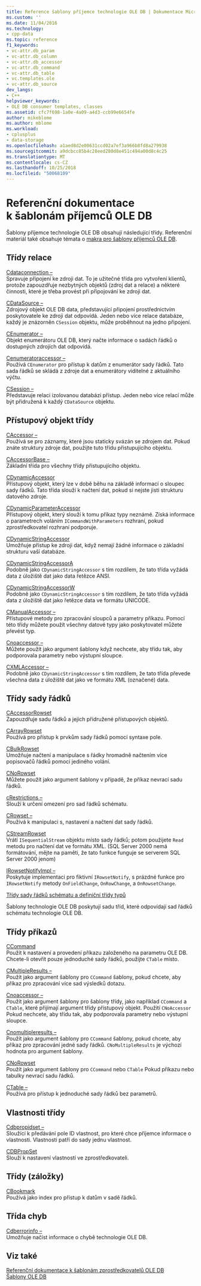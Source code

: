 ```yaml
---
title: Reference šablony příjemce technologie OLE DB | Dokumentace Microsoftu
ms.custom: ''
ms.date: 11/04/2016
ms.technology:
- cpp-data
ms.topic: reference
f1_keywords:
- vc-attr.db_param
- vc-attr.db_column
- vc-attr.db_accessor
- vc-attr.db_command
- vc-attr.db_table
- vc.templates.ole
- vc-attr.db_source
dev_langs:
- C++
helpviewer_keywords:
- OLE DB consumer templates, classes
ms.assetid: cfc7f698-1a0e-4a09-a4d3-ccb99e6654fe
author: mikeblome
ms.author: mblome
ms.workload:
- cplusplus
- data-storage
ms.openlocfilehash: a1aed8d2e00631ccd02a7ef3a966b8fd8a279938
ms.sourcegitcommit: a9dcbcc85b4c28eed280d8e451c494a00d8c4c25
ms.translationtype: MT
ms.contentlocale: cs-CZ
ms.lasthandoff: 10/25/2018
ms.locfileid: "50068109"
---
```

# <a name="ole-db-consumer-templates-reference"></a>Referenční dokumentace k šablonám příjemců OLE DB

Šablony příjemce technologie OLE DB obsahují následující třídy. Referenční materiál také obsahuje témata o [makra pro šablony příjemců OLE DB](../../data/oledb/macros-and-global-functions-for-ole-db-consumer-templates.md).

## <a name="session-classes"></a>Třídy relace

[Cdataconnection –](../../data/oledb/cdataconnection-class.md)<br/>
Spravuje připojení ke zdroji dat. To je užitečné třída pro vytvoření klientů, protože zapouzdřuje nezbytných objektů (zdroj dat a relace) a některé činnosti, které je třeba provést při připojování ke zdroji dat.

[CDataSource –](../../data/oledb/cdatasource-class.md)<br/>
Zdrojový objekt OLE DB data, představující připojení prostřednictvím poskytovatele ke zdroji dat odpovídá. Jeden nebo více relace databáze, každý je znázorněn `CSession` objektu, může proběhnout na jedno připojení.

[CEnumerator –](../../data/oledb/cenumerator-class.md)<br/>
Objekt enumerátoru OLE DB, který načte informace o sadách řádků o dostupných zdrojích dat odpovídá.

[Cenumeratoraccessor –](../../data/oledb/cenumeratoraccessor-class.md)<br/>
Používá `CEnumerator` pro přístup k datům z enumerátor sady řádků. Tato sada řádků se skládá z zdroje dat a enumerátory viditelné z aktuálního výčtu.

[CSession –](../../data/oledb/csession-class.md)<br/>
Představuje relaci izolovanou databázi přístup. Jeden nebo více relací může být přidružená k každý `CDataSource` objektu.

## <a name="accessor-classes"></a>Přístupový objekt třídy

[CAccessor –](../../data/oledb/caccessor-class.md)<br/>
Používá se pro záznamy, které jsou staticky svázán se zdrojem dat. Pokud znáte struktury zdroje dat, použijte tuto třídu přistupujícího objektu.

[CAccessorBase –](../../data/oledb/caccessorbase-class.md)<br/>
Základní třída pro všechny třídy přistupujícího objektu.

[CDynamicAccessor](../../data/oledb/cdynamicaccessor-class.md)<br/>
Přístupový objekt, který lze v době běhu na základě informací o sloupec sady řádků. Tato třída slouží k načtení dat, pokud si nejste jisti strukturu datového zdroje.

[CDynamicParameterAccessor](../../data/oledb/cdynamicparameteraccessor-class.md)<br/>
Přístupový objekt, který slouží k tomu příkaz typy neznámé. Získá informace o parametrech voláním `ICommandWithParameters` rozhraní, pokud zprostředkovatel rozhraní podporuje.

[CDynamicStringAccessor](../../data/oledb/cdynamicstringaccessor-class.md)<br/>
Umožňuje přístup ke zdroji dat, když nemají žádné informace o základní strukturu vaší databáze.

[CDynamicStringAccessorA](../../data/oledb/cdynamicstringaccessora-class.md)<br/>
Podobně jako `CDynamicStringAccessor` s tím rozdílem, že tato třída vyžádá data z úložiště dat jako data řetězce ANSI.

[CDynamicStringAccessorW](../../data/oledb/cdynamicstringaccessorw-class.md)<br/>
Podobně jako `CDynamicStringAccessor` s tím rozdílem, že tato třída vyžádá data z úložiště dat jako řetězce data ve formátu UNICODE.

[CManualAccessor –](../../data/oledb/cmanualaccessor-class.md)<br/>
Přístupové metody pro zpracování sloupců a parametry příkazu. Pomocí této třídy můžete použít všechny datové typy jako poskytovatel můžete převést typ.

[Cnoaccessor –](../../data/oledb/cnoaccessor-class.md)<br/>
Můžete použít jako argument šablony když nechcete, aby třídu tak, aby podporovala parametry nebo výstupní sloupce.

[CXMLAccessor –](../../data/oledb/cxmlaccessor-class.md)<br/>
Podobně jako `CDynamicStringAccessor` s tím rozdílem, že tato třída převede všechna data z úložiště dat jako ve formátu XML (označené) data.

## <a name="rowset-classes"></a>Třídy sady řádků

[CAccessorRowset](../../data/oledb/caccessorrowset-class.md)<br/>
Zapouzdřuje sadu řádků a jejich přidružené přístupových objektů.

[CArrayRowset](../../data/oledb/carrayrowset-class.md)<br/>
Používá pro přístup k prvkům sady řádků pomocí syntaxe pole.

[CBulkRowset](../../data/oledb/cbulkrowset-class.md)<br/>
Umožňuje načtení a manipulace s řádky hromadně načtením více popisovačů řádků pomocí jediného volání.

[CNoRowset](../../data/oledb/cnorowset-class.md)<br/>
Můžete použít jako argument šablony v případě, že příkaz nevrací sadu řádků.

[cRestrictions –](../../data/oledb/crestrictions-class.md)<br/>
Slouží k určení omezení pro sad řádků schématu.

[CRowset –](../../data/oledb/crowset-class.md)<br/>
Používá k manipulaci s, nastavení a načtení dat sady řádků.

[CStreamRowset](../../data/oledb/cstreamrowset-class.md)<br/>
Vrátí `ISequentialStream` objektu místo sady řádků; potom použijete `Read` metodu pro načtení dat ve formátu XML. (SQL Server 2000 nemá formátování, mějte na paměti, že tato funkce funguje se serverem SQL Server 2000 jenom)

[IRowsetNotifyImpl –](../../data/oledb/irowsetnotifyimpl-class.md)<br/>
Poskytuje implementaci pro fiktivní `IRowsetNotify`, s prázdné funkce pro `IRowsetNotify` metody `OnFieldChange`, `OnRowChange`, a `OnRowsetChange`.

[Třídy sady řádků schématu a definiční třídy typů](../../data/oledb/schema-rowset-classes-and-typedef-classes.md)

Šablony technologie OLE DB poskytují sadu tříd, které odpovídají sad řádků schématu technologie OLE DB.

## <a name="command-classes"></a>Třídy příkazů

[CCommand](../../data/oledb/ccommand-class.md)<br/>
Použít k nastavení a provedení příkazu založeného na parametru OLE DB. Chcete-li otevřít pouze jednoduché sady řádků, použijte `CTable` místo.

[CMultipleResults –](../../data/oledb/cmultipleresults-class.md)<br/>
Použít jako argument šablony pro `CCommand` šablony, pokud chcete, aby příkaz pro zpracování více sad výsledků dotazu.

[Cnoaccessor –](../../data/oledb/cnoaccessor-class.md)<br/>
Použít jako argument šablony pro šablony třídy, jako například `CCommand` a `CTable`, které přijímají argument třídy přístupový objekt. Použití `CNoAccessor` Pokud nechcete, aby třídu tak, aby podporovala parametry nebo výstupní sloupce.

[Cnomultipleresults –](../../data/oledb/cnomultipleresults-class.md)<br/>
Použít jako argument šablony pro `CCommand` šablony, pokud chcete, aby příkaz pro zpracování jedné sady řádků. `CNoMultipleResults` je výchozí hodnota pro argument šablony.

[CNoRowset](../../data/oledb/cnorowset-class.md)<br/>
Použít jako argument šablony pro `CCommand` nebo `CTable` Pokud příkazu nebo tabulky nevrací sadu řádků.

[CTable –](../../data/oledb/ctable-class.md)<br/>
Používá pro přístup k jednoduché sady řádků bez parametrů.

## <a name="property-classes"></a>Vlastnosti třídy

[Cdbpropidset –](../../data/oledb/cdbpropidset-class.md)<br/>
Sloužící k předávání pole ID vlastnost, pro které chce příjemce informace o vlastnosti. Vlastnosti patří do sady jednu vlastnost.

[CDBPropSet](../../data/oledb/cdbpropset-class.md)<br/>
Slouží k nastavení vlastností ve zprostředkovateli.

## <a name="bookmark-class"></a>Třídy (záložky)

[CBookmark](../../data/oledb/cbookmark-class.md)<br/>
Používá jako index pro přístup k datům v sadě řádků.

## <a name="error-class"></a>Třída chyb

[Cdberrorinfo –](../../data/oledb/cdberrorinfo-class.md)<br/>
Umožňuje načíst informace o chybě technologie OLE DB.

## <a name="see-also"></a>Viz také

[Referenční dokumentace k šablonám zprostředkovatelů OLE DB](../../data/oledb/ole-db-provider-templates-reference.md)<br/>
[Šablony OLE DB](../../data/oledb/ole-db-templates.md)